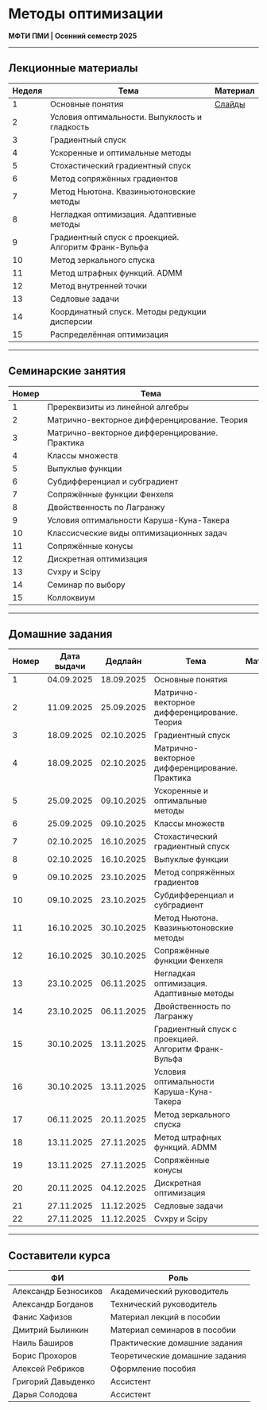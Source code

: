 # Методы оптимизации

**МФТИ ПМИ | Осенний семестр 2025**

---

## Лекционные материалы

| Неделя | Тема | Материал |
|--------|------|-----------|
| 1 | Основные понятия | [Слайды](Лекции/Лекция%201/Лекция%201.pdf) |
| 2 | Условия оптимальности. Выпуклость и гладкость | |
| 3 | Градиентный спуск | |
| 4 | Ускоренные и оптимальные методы | |
| 5 | Стохастический градиентный спуск | |
| 6 | Метод сопряжённых градиентов | |
| 7 | Метод Ньютона. Квазиньютоновские методы | |
| 8 | Негладкая оптимизация. Адаптивные методы | |
| 9 | Градиентный спуск с проекцией. Алгоритм Франк-Вульфа | |
| 10 | Метод зеркального спуска | |
| 11 | Метод штрафных функций. ADMM | |
| 12 | Метод внутренней точки | |
| 13 | Седловые задачи | |
| 14 | Координатный спуск. Методы редукции дисперсии | |
| 15 | Распределённая оптимизация | |

---

## Семинарские занятия

| Номер | Тема |
|-------|------|
| 1 | Пререквизиты из линейной алгебры |
| 2 | Матрично-векторное дифференцирование. Теория |
| 3 | Матрично-векторное дифференцирование. Практика |
| 4 | Классы множеств |
| 5 | Выпуклые функции |
| 6 | Субдифференциал и субградиент |
| 7 | Сопряжённые функции Фенхеля |
| 8 | Двойственность по Лагранжу |
| 9 | Условия оптимальности Каруша-Куна-Такера |
| 10 | Классисческие виды оптимизационных задач |
| 11 | Сопряжённые конусы |
| 12 | Дискретная оптимизация |
| 13 | Cvxpy и Scipy |
| 14 | Семинар по выбору |
| 15 | Коллоквиум |

---

## Домашние задания

| Номер | Дата выдачи | Дедлайн         | Тема                                                                 | Материал |
|-------|-------------|------------------|----------------------------------------------------------------------|----------|
| 1     | 04.09.2025  | 18.09.2025       | Основные понятия                                                    | |
| 2     | 11.09.2025  | 25.09.2025       | Матрично-векторное дифференцирование. Теория                        | |
| 3     | 18.09.2025  | 02.10.2025       | Градиентный спуск                                                   | |
| 4     | 18.09.2025  | 02.10.2025       | Матрично-векторное дифференцирование. Практика                      | |
| 5     | 25.09.2025  | 09.10.2025       | Ускоренные и оптимальные методы                                     | |
| 6     | 25.09.2025  | 09.10.2025       | Классы множеств                                                     | |
| 7     | 02.10.2025  | 16.10.2025       | Стохастический градиентный спуск                                    | |
| 8     | 02.10.2025  | 16.10.2025       | Выпуклые функции                                                    | |
| 9     | 09.10.2025  | 23.10.2025       | Метод сопряжённых градиентов                                        | |
| 10    | 09.10.2025  | 23.10.2025       | Субдифференциал и субградиент                                       | |
| 11    | 16.10.2025  | 30.10.2025       | Метод Ньютона. Квазиньютоновские методы                             | |
| 12    | 16.10.2025  | 30.10.2025       | Сопряжённые функции Фенхеля                                         | |
| 13    | 23.10.2025  | 06.11.2025       | Негладкая оптимизация. Адаптивные методы                            | |
| 14    | 23.10.2025  | 06.11.2025       | Двойственность по Лагранжу                                          | |
| 15    | 30.10.2025  | 13.11.2025       | Градиентный спуск с проекцией. Алгоритм Франк-Вульфа                | |
| 16    | 30.10.2025  | 13.11.2025       | Условия оптимальности Каруша-Куна-Такера                            | |
| 17    | 06.11.2025  | 20.11.2025       | Метод зеркального спуска                                            | |
| 18    | 13.11.2025  | 27.11.2025       | Метод штрафных функций. ADMM                                        | |
| 19    | 13.11.2025  | 27.11.2025       | Сопряжённые конусы                                                  | |
| 20    | 20.11.2025  | 04.12.2025       | Дискретная оптимизация                                              | |
| 21    | 27.11.2025  | 11.12.2025       | Седловые задачи                                                     | |
| 22    | 27.11.2025  | 11.12.2025       | Cvxpy и Scipy                                                       | |

---

## Составители курса

| ФИ | Роль |
|-----|------|
| Александр Безносиков | Академический руководитель |
| Александр Богданов | Технический руководитель |
| Фанис Хафизов | Материал лекций в пособии |
| Дмитрий Былинкин | Материал семинаров в пособии |
| Наиль Баширов | Практические домашние задания |
| Борис Прохоров | Теоретические домашние задания |
| Алексей Ребриков | Оформление пособия |
| Григорий Давыденко | Ассистент |
| Дарья Солодова | Ассистент |
